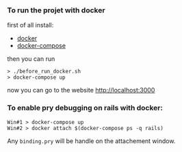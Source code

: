 
### To run the projet with docker
first of all install:
* [docker](https://docs.docker.com/get-docker/)
* [docker-compose](https://docs.docker.com/compose/install/)

then you can run
```shell
> ./before_run_docker.sh
> docker-compose up
```
now you can go to the website [http://localhost:3000](http://localhost:3000)

### To enable pry debugging on rails with docker:
```shell
Win#1 > docker-compose up
Win#2 > docker attach $(docker-compose ps -q rails)
```
Any `binding.pry` will be handle on the attachement window.
